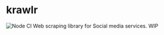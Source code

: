 # krawlr
![Node CI](https://github.com/alexchomiak/krawlr/workflows/Node%20CI/badge.svg)
Web scraping library for Social media services. WIP
